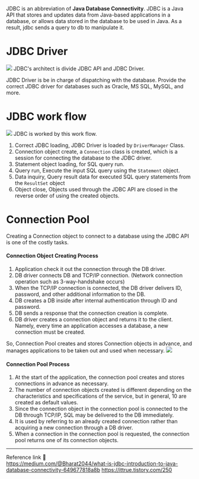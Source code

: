 JDBC is an abbreviation of **Java Database Connectivity**. JDBC is a Java API that stores and updates data from Java-based applications in a database, or allows data stored in the database to be used in Java. As a result, jdbc sends a query to db to manipulate it.
# JDBC Driver
![](https://miro.medium.com/v2/resize:fit:1400/format:webp/0*TMMxD1I9wHjzvTWl)
JDBC's architect is divide JDBC API and JDBC Driver.

JDBC Driver is be in charge of dispatching with the database. Provide the correct JDBC driver for databases such as Oracle, MS SQL, MySQL, and more.
# JDBC work flow
![](https://img1.daumcdn.net/thumb/R1280x0/?scode=mtistory2&fname=https%3A%2F%2Fblog.kakaocdn.net%2Fdn%2FwTyMC%2FbtrR5yww0DA%2Fjwst72s4xtTKhLTtzfJ0mK%2Fimg.png)
JDBC is worked by this work flow.       
1. Correct JDBC loading, JDBC Driver is loaded by `DriverManager` Class.
2. Connection object create, a `Connection` class is created, which is a session for connecting the database to the JDBC driver.
3. Statement object loading, for SQL query run.
4. Query run, Execute the input SQL query using the `Statement` object.
5. Data inquiry, Query result data for executed SQL query statements from the `ResultSet` object
6. Object close, Objects used through the JDBC API are closed in the reverse order of using the created objects.
# Connection Pool
Creating a Connection object to connect to a database using the JDBC API is one of the costly tasks.
####  Connection Object Creating Process
1. Application check it out the connection through the DB driver.
2. DB driver connects DB and TCP/IP connection. (Network connection operation such as 3-way-handshake occurs)
3. When the TCP/IP connection is connected, the DB driver delivers ID, password, and other additional information to the DB.
4. DB creates a DB inside after internal authentication through ID and password.
5. DB sends a response that the connection creation is complete.
6. DB driver creates a connection object and returns it to the client.
Namely, every time an application accesses a database, a new connection must be created.

So, Connection Pool creates and stores Connection objects in advance, and manages applications to be taken out and used when necessary.
![](https://img1.daumcdn.net/thumb/R1280x0/?scode=mtistory2&fname=https%3A%2F%2Fblog.kakaocdn.net%2Fdn%2FbJrVSk%2FbtrRZOhiAim%2FieG4YLJvw4TcH6IvAuk8Ok%2Fimg.png)
#### Connection Pool Process
1. At the start of the application, the connection pool creates and stores connections in advance as necessary.
2. The number of connection objects created is different depending on the characteristics and specifications of the service, but in general, 10 are created as default values.
3. Since the connection object in the connection pool is connected to the DB through TCP/IP, SQL may be delivered to the DB immediately.
4. It is used by referring to an already created connection rather than acquiring a new connection through a DB driver.
5. When a connection in the connection pool is requested, the connection pool returns one of its connection objects.

---
Reference link 🙂   
https://medium.com/@Bharat2044/what-is-jdbc-introduction-to-java-database-connectivity-649677818a8b
https://ittrue.tistory.com/250